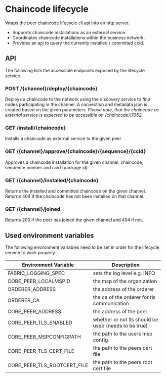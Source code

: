 # Chaincode lifecycle

Wraps the peer [chaincode lifecycle](https://hyperledger-fabric.readthedocs.io/en/release-2.0/commands/peerlifecycle.html) cli api into an http server.

* Supports chaincode installations as an external service.
* Coordinates chaincode installations within the business network.
* Provides an api to query the currently installed / committed ccid.

## API

The following lists the accessible endpoints exposed by the lifecycle service.

### POST /{channel}/deploy/{chaincode}

Deploys a chaincode to the network using the discovery service to find nodes participating in the channel. A connection and metadata json is created based on the given parameters. *Please note, that the chaincode as external service is expected to be accessible on {chaincode}:7052.*

### GET /install/{chaincode}

Installs a chaincode as external service to the given peer

### GET /{channel}/approve/{chaincode}/{sequence}/{ccid}

Approves a chaincode installation for the given channel, chaincode, sequence number and ccid (package id).

### GET /{channel}/installed/{chaincode}

Returns the installed and committed chaincode on the given channel. Returns 404 if the chaincode has not been installed on that channel.

### GET /{channel}/joined

Returns 200 if the peer has joined the given channel and 404 if not.

## Used environment variables

The following environment variables need to be set in order for the lifecycle service to work properly.

|Environment Variable|Description|
|--------------------|-----------|
|FABRIC_LOGGING_SPEC|sets the log level e.g. INFO|
|CORE_PEER_LOCALMSPID|the msp of the organization|
|ORDERER_ADDRESS|the address of the orderer|
|ORDERER_CA|the ca of the orderer for tls communication|
|CORE_PEER_ADDRESS|the address of the peer|
|CORE_PEER_TLS_ENABLED|whether or not tls should be used (needs to be true)|
|CORE_PEER_MSPCONFIGPATH|the path to the users msp config|
|CORE_PEER_TLS_CERT_FILE|the path to the peers cert file|
|CORE_PEER_TLS_ROOTCERT_FILE|the path to the peers root cert file|

